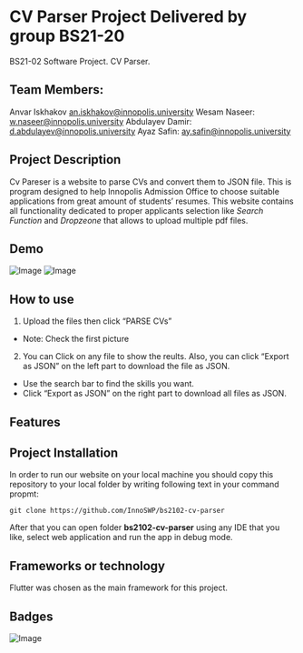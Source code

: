 # CV Parser Project Delivered by group BS21-20
BS21-02 Software Project. CV Parser.

## Team Members:
Anvar Iskhakov an.iskhakov@innopolis.university
Wesam Naseer: w.naseer@innopolis.university
Abdulayev Damir: d.abdulayev@innopolis.university
Ayaz Safin: ay.safin@innopolis.university
## Project Description
Cv Pareser is a website to parse CVs and convert them to JSON file.
This is program designed to help Innopolis Admission Office to choose suitable applications from great amount of students’ resumes.
This website contains all functionality dedicated to proper applicants selection like _Search Function_ and _Dropzeone_ that allows to upload multiple pdf files.
## Demo
![Image]()
![Image]()
## How to use
1. Upload the files then click “PARSE CVs”  
- Note: Check the first picture
2. You can Click on any file to show the reults. Also, you can click “Export as JSON” on the left part to download the file as JSON. 
- Use the search bar to find the skills you want.
- Click “Export as JSON” on the right part to download all files as JSON.
## Features
## Project Installation
In order to run our website on your local machine you should copy this repository to your local folder by writing following text in your command propmt:
```
git clone https://github.com/InnoSWP/bs2102-cv-parser
```
After that you can open folder __bs2102-cv-parser__ using any IDE that you like, select web application and run the app in debug mode.
## Frameworks or technology
Flutter was chosen as the main framework for this project.
## Badges
![Image](https://badgen.net/badge/license/MIT/blue)
